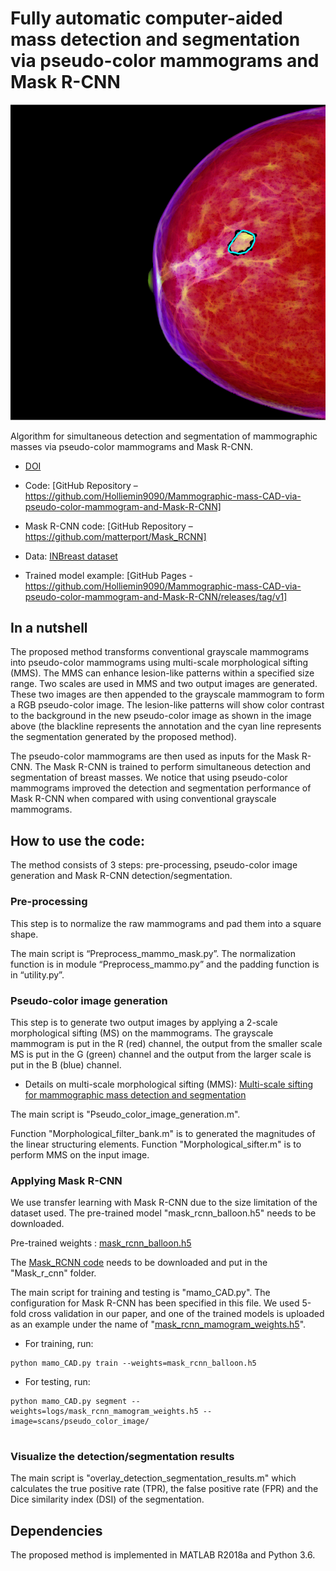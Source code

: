 # Fully automatic computer-aided mass detection and segmentation via pseudo-color mammograms and Mask R-CNN
![Mass detection and segmentation](scans/seg_mask_overlay/22580192_5530d5782fc89dd7_MG_R_CC_ANON.png)

Algorithm for simultaneous detection and segmentation of mammographic masses via pseudo-color mammograms and Mask R-CNN.


* [DOI](10.1109/ISBI45749.2020.9098732)
* Code: [GitHub Repository – 
https://github.com/Holliemin9090/Mammographic-mass-CAD-via-pseudo-color-mammogram-and-Mask-R-CNN]
* Mask R-CNN code: [GitHub Repository – 
https://github.com/matterport/Mask_RCNN]

* Data: [INBreast dataset]( https://www.sciencedirect.com/science/article/pii/S107663321100451X)
* Trained model example: [GitHub Pages - 
https://github.com/Holliemin9090/Mammographic-mass-CAD-via-pseudo-color-mammogram-and-Mask-R-CNN/releases/tag/v1]

## In a nutshell
The proposed method transforms conventional grayscale mammograms into pseudo-color mammograms using multi-scale morphological sifting (MMS). The MMS can enhance lesion-like patterns within a specified size range. Two scales are used in MMS and two output images are generated. These two images are then appended to the grayscale mammogram to form a RGB pseudo-color image. The lesion-like patterns will show color contrast to the background in the new pseudo-color image as shown in the image above (the blackline represents the annotation and the cyan line represents the segmentation generated by the proposed method).

The pseudo-color mammograms are then used as inputs for the Mask R-CNN. The Mask R-CNN is trained to perform simultaneous detection and segmentation of breast masses. We notice that using pseudo-color mammograms improved the detection and segmentation performance of Mask R-CNN when compared with using conventional grayscale mammograms.


## How to use the code:

The method consists of 3 steps: pre-processing, pseudo-color image generation and Mask R-CNN detection/segmentation.

### Pre-processing

This step is to normalize the raw mammograms and pad them into a square shape.

The main script is “Preprocess_mammo_mask.py”. The normalization function is in module “Preprocess_mammo.py” and the padding function is in “utility.py”.


### Pseudo-color image generation

This step is to generate two output images by applying a 2-scale morphological sifting (MS) on the mammograms. The grayscale mammogram is put in the R (red) channel, the output from the smaller scale MS is put in the G (green) channel and the output from the larger scale is put in the B (blue) channel.

* Details on multi-scale morphological sifting (MMS): [Multi-scale sifting for mammographic mass detection and segmentation](https://iopscience.iop.org/article/10.1088/2057-1976/aafc07)

The main script is "Pseudo_color_image_generation.m".

Function "Morphological_filter_bank.m" is to generated the magnitudes of the linear structuring elements.
Function "Morphological_sifter.m" is to perform MMS on the input image. 

### Applying Mask R-CNN

We use transfer learning with Mask R-CNN due to the size limitation of the dataset used. The pre-trained model "mask_rcnn_balloon.h5" needs to be downloaded.

Pre-trained weights : [mask_rcnn_balloon.h5](https://github.com/matterport/Mask_RCNN/releases)

The [Mask_RCNN code](https://github.com/matterport/Mask_RCNN) needs to be downloaded and put in the "Mask_r_cnn" folder.

The main script for training and testing is "mamo_CAD.py". The configuration for Mask R-CNN has been specified in this file. We used 5-fold cross validation in our paper, and one of the trained models is uploaded as an example under the name of "[mask_rcnn_mamogram_weights.h5](https://github.com/Holliemin9090/Mammographic-mass-CAD-via-pseudo-color-mammogram-and-Mask-R-CNN/releases/tag/v1)".
		
* For training, run:

```
python mamo_CAD.py train --weights=mask_rcnn_balloon.h5
```

* For testing, run:

```
python mamo_CAD.py segment --weights=logs/mask_rcnn_mamogram_weights.h5 --image=scans/pseudo_color_image/


```
### Visualize the detection/segmentation results

The main script is "overlay_detection_segmentation_results.m" which calculates the true positive rate (TPR), the false positive rate (FPR) and the Dice similarity index (DSI) of the segmentation.


## Dependencies

The proposed method is implemented in MATLAB R2018a and Python 3.6.




















